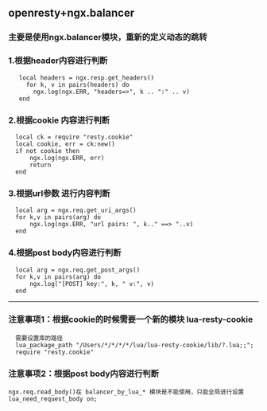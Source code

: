 ## openresty+ngx.balancer

### 主要是使用ngx.balancer模块，重新的定义动态的跳转

### 1.根据header内容进行判断
 ```   
    local headers = ngx.resp.get_headers()
      for k, v in pairs(headers) do
        ngx.log(ngx.ERR, "headers=>", k .. ":" .. v)
    end
```  

### 2.根据cookie 内容进行判断
```  
  local ck = require "resty.cookie"
  local cookie, err = ck:new()
  if not cookie then
      ngx.log(ngx.ERR, err)
      return
  end
```

### 3.根据url参数 进行内容判断
```
  local arg = ngx.req.get_uri_args()
  for k,v in pairs(arg) do
      ngx.log(ngx.ERR, "url pairs: ", k.." ==> "..v)
  end
```

###

### 4.根据post body内容进行判断
```
  local arg = ngx.req.get_post_args()
  for k,v in pairs(arg) do
      ngx.log("[POST] key:", k, " v:", v)
  end
```
---------------
### 注意事项1：根据cookie的时候需要一个新的模块 lua-resty-cookie
```
  需要设置库的路径
  lua_package_path "/Users/*/*/*/*/lua/lua-resty-cookie/lib/?.lua;;";
  require "resty.cookie"
```

### 注意事项2：根据post body内容进行判断
```
ngx.req.read_body()在 balancer_by_lua_* 模块是不能使用，只能全局进行设置
lua_need_request_body on;
```

